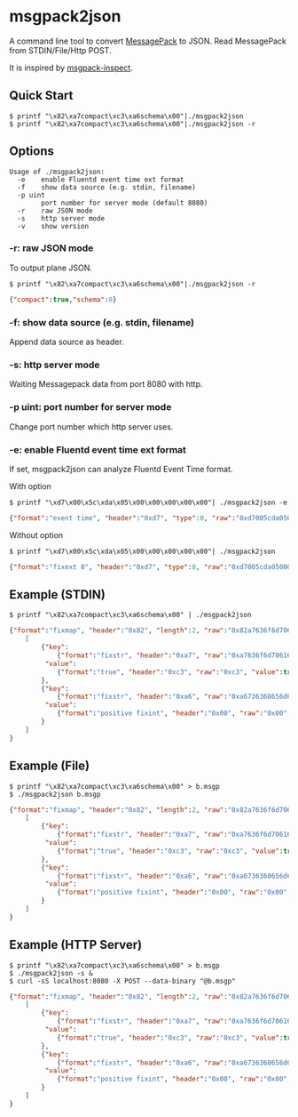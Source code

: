 # msgpack2json

A command line tool to convert [MessagePack](https://msgpack.org/) to JSON.
Read MessagePack from STDIN/File/Http POST.

It is inspired by [msgpack-inspect](https://github.com/tagomoris/msgpack-inspect).

## Quick Start
```shell
$ printf "\x82\xa7compact\xc3\xa6schema\x00"|./msgpack2json
$ printf "\x82\xa7compact\xc3\xa6schema\x00"|./msgpack2json -r
```

## Options
```
Usage of ./msgpack2json:
  -e	enable Fluentd event time ext format
  -f	show data source (e.g. stdin, filename)
  -p uint
    	port number for server mode (default 8080)
  -r	raw JSON mode
  -s	http server mode
  -v	show version
```

### -r: raw JSON mode
To output plane JSON.

```shell
$ printf "\x82\xa7compact\xc3\xa6schema\x00"|./msgpack2json -r
```
```json
{"compact":true,"schema":0}
```

### -f: show data source (e.g. stdin, filename)
Append data source as header.

### -s: http server mode
Waiting Messagepack data from port 8080 with http.

### -p uint: port number for server mode
Change port number which http server uses.

### -e: enable Fluentd event time ext format
If set, msgpack2json can analyze Fluentd Event Time format.

With option
```shell
$ printf "\xd7\x00\x5c\xda\x05\x00\x00\x00\x00\x00"| ./msgpack2json -e
```
```json
{"format":"event time", "header":"0xd7", "type":0, "raw":"0xd7005cda050000000000", "value":"2019-05-14 09:00:00 +0900 JST"}
```

Without option
```shell
$ printf "\xd7\x00\x5c\xda\x05\x00\x00\x00\x00\x00"| ./msgpack2json 
```
```json
{"format":"fixext 8", "header":"0xd7", "type":0, "raw":"0xd7005cda050000000000", "value":"0x5cda050000000000"}
```


## Example (STDIN)

```shell
$ printf "\x82\xa7compact\xc3\xa6schema\x00" | ./msgpack2json
```
```json
{"format":"fixmap", "header":"0x82", "length":2, "raw":"0x82a7636f6d70616374c3a6736368656d6100", "value":
    [
        {"key":
            {"format":"fixstr", "header":"0xa7", "raw":"0xa7636f6d70616374", "value":"compact"},
         "value":
            {"format":"true", "header":"0xc3", "raw":"0xc3", "value":true}
        },
        {"key":
            {"format":"fixstr", "header":"0xa6", "raw":"0xa6736368656d61", "value":"schema"},
         "value":
            {"format":"positive fixint", "header":"0x00", "raw":"0x00", "value":0}
        }
    ]
}
```

## Example (File)

```shell
$ printf "\x82\xa7compact\xc3\xa6schema\x00" > b.msgp
$ ./msgpack2json b.msgp 
```
```json
{"format":"fixmap", "header":"0x82", "length":2, "raw":"0x82a7636f6d70616374c3a6736368656d6100", "value":
    [
        {"key":
            {"format":"fixstr", "header":"0xa7", "raw":"0xa7636f6d70616374", "value":"compact"},
         "value":
            {"format":"true", "header":"0xc3", "raw":"0xc3", "value":true}
        },
        {"key":
            {"format":"fixstr", "header":"0xa6", "raw":"0xa6736368656d61", "value":"schema"},
         "value":
            {"format":"positive fixint", "header":"0x00", "raw":"0x00", "value":0}
        }
    ]
}
```

## Example (HTTP Server)

```shell
$ printf "\x82\xa7compact\xc3\xa6schema\x00" > b.msgp
$ ./msgpack2json -s &
$ curl -sS localhost:8080 -X POST --data-binary "@b.msgp"
```
```json
{"format":"fixmap", "header":"0x82", "length":2, "raw":"0x82a7636f6d70616374c3a6736368656d6100", "value":
    [
        {"key":
            {"format":"fixstr", "header":"0xa7", "raw":"0xa7636f6d70616374", "value":"compact"},
         "value":
            {"format":"true", "header":"0xc3", "raw":"0xc3", "value":true}
        },
        {"key":
            {"format":"fixstr", "header":"0xa6", "raw":"0xa6736368656d61", "value":"schema"},
         "value":
            {"format":"positive fixint", "header":"0x00", "raw":"0x00", "value":0}
        }
    ]
}
```